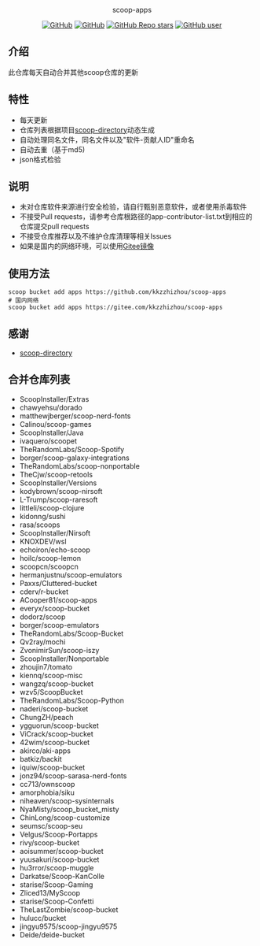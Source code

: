 <p align="center">
  scoop-apps
</p>
<p align="center">
  <a href="https://github.com/kkzzhizhou/scoop-apps/blob/main/LICENSE"><img alt="GitHub" src="https://img.shields.io/github/license/kkzzhizhou/scoop-apps?style=flat-square"/></a>
  <a href="https://github.com/kkzzhizhou/scoop-apps"><img alt="GitHub" src="https://img.shields.io/badge/Readme--Style-standard--repository-brightgreen?style=flat-square&color=f83500"/></a>
  <a href="https://github.com/kkzzhizhou/scoop-apps"><img alt="GitHub Repo stars" src="https://img.shields.io/github/stars/kkzzhizhou/scoop-apps?style=flat-square"/></a>
  <a href="https://github.com/kkzzhizhou"><img alt="GitHub user" src="https://img.shields.io/badge/author-kkzzhizhou-brightgreen?style=flat-square"/></a>
</p>


## 介绍

此仓库每天自动合并其他scoop仓库的更新

## 特性

- 每天更新
- 仓库列表根据项目[scoop-directory](https://github.com/rasa/scoop-directory)动态生成
- 自动处理同名文件，同名文件以及"软件-贡献人ID"重命名
- 自动去重（基于md5)
- json格式检验

## 说明

- 未对仓库软件来源进行安全检验，请自行甄别恶意软件，或者使用杀毒软件
- 不接受Pull requests，请参考仓库根路径的app-contributor-list.txt到相应的仓库提交pull requests
- 不接受仓库推荐以及不维护仓库清理等相关Issues
- 如果是国内的网络环境，可以使用[Gitee镜像](https://gitee.com/kkzzhizhou/scoop-apps)

## 使用方法

```
scoop bucket add apps https://github.com/kkzzhizhou/scoop-apps
# 国内网络
scoop bucket add apps https://gitee.com/kkzzhizhou/scoop-apps
```

## 感谢

- [scoop-directory](https://github.com/rasa/scoop-directory)

## 合并仓库列表

- ScoopInstaller/Extras
- chawyehsu/dorado
- matthewjberger/scoop-nerd-fonts
- Calinou/scoop-games
- ScoopInstaller/Java
- ivaquero/scoopet
- TheRandomLabs/Scoop-Spotify
- borger/scoop-galaxy-integrations
- TheRandomLabs/scoop-nonportable
- TheCjw/scoop-retools
- ScoopInstaller/Versions
- kodybrown/scoop-nirsoft
- L-Trump/scoop-raresoft
- littleli/scoop-clojure
- kidonng/sushi
- rasa/scoops
- ScoopInstaller/Nirsoft
- KNOXDEV/wsl
- echoiron/echo-scoop
- hoilc/scoop-lemon
- scoopcn/scoopcn
- hermanjustnu/scoop-emulators
- Paxxs/Cluttered-bucket
- cderv/r-bucket
- ACooper81/scoop-apps
- everyx/scoop-bucket
- dodorz/scoop
- borger/scoop-emulators
- TheRandomLabs/Scoop-Bucket
- Qv2ray/mochi
- ZvonimirSun/scoop-iszy
- ScoopInstaller/Nonportable
- zhoujin7/tomato
- kiennq/scoop-misc
- wangzq/scoop-bucket
- wzv5/ScoopBucket
- TheRandomLabs/Scoop-Python
- naderi/scoop-bucket
- ChungZH/peach
- ygguorun/scoop-bucket
- ViCrack/scoop-bucket
- 42wim/scoop-bucket
- akirco/aki-apps
- batkiz/backit
- iquiw/scoop-bucket
- jonz94/scoop-sarasa-nerd-fonts
- cc713/ownscoop
- amorphobia/siku
- niheaven/scoop-sysinternals
- NyaMisty/scoop_bucket_misty
- ChinLong/scoop-customize
- seumsc/scoop-seu
- Velgus/Scoop-Portapps
- rivy/scoop-bucket
- aoisummer/scoop-bucket
- yuusakuri/scoop-bucket
- hu3rror/scoop-muggle
- Darkatse/Scoop-KanColle
- starise/Scoop-Gaming
- Zliced13/MyScoop
- starise/Scoop-Confetti
- TheLastZombie/scoop-bucket
- hulucc/bucket
- jingyu9575/scoop-jingyu9575
- Deide/deide-bucket
